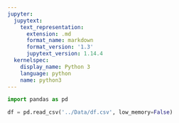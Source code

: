 ```yaml
---
jupyter:
  jupytext:
    text_representation:
      extension: .md
      format_name: markdown
      format_version: '1.3'
      jupytext_version: 1.14.4
  kernelspec:
    display_name: Python 3
    language: python
    name: python3
---
```


```python
import pandas as pd
```

```python
df = pd.read_csv('../Data/df.csv', low_memory=False)
```
